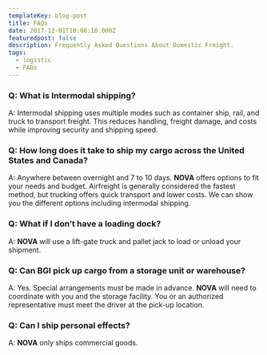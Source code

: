 ```yaml
---
templateKey: blog-post
title: FAQs
date: 2017-12-01T10:00:10.000Z
featuredpost: false
description: Frequently Asked Questions About Domestic Freight.  
tags:
  - logistic
  - FAQs
---
```


### Q: What is Intermodal shipping?

A: Intermodal shipping uses multiple modes such as container ship, rail, and truck to transport freight. This reduces handling, freight damage, and costs while improving security and shipping speed.

### Q: How long does it take to ship my cargo across the United States and Canada?

A: Anywhere between overnight and 7 to 10 days. **NOVA** offers options to fit your needs and budget. Airfreight is generally considered the fastest method, but trucking offers quick transport and lower costs. We can show you the different options including intermodal shipping.

### Q: What if I don’t have a loading dock?

A: **NOVA** will use a lift-gate truck and pallet jack to load or unload your shipment.

### Q: Can BGI pick up cargo from a storage unit or warehouse?

A: Yes. Special arrangements must be made in advance. **NOVA** will need to coordinate with you and the storage facility. You or an authorized representative must meet the driver at the pick-up location.

### Q: Can I ship personal effects?

A: **NOVA** only ships commercial goods.